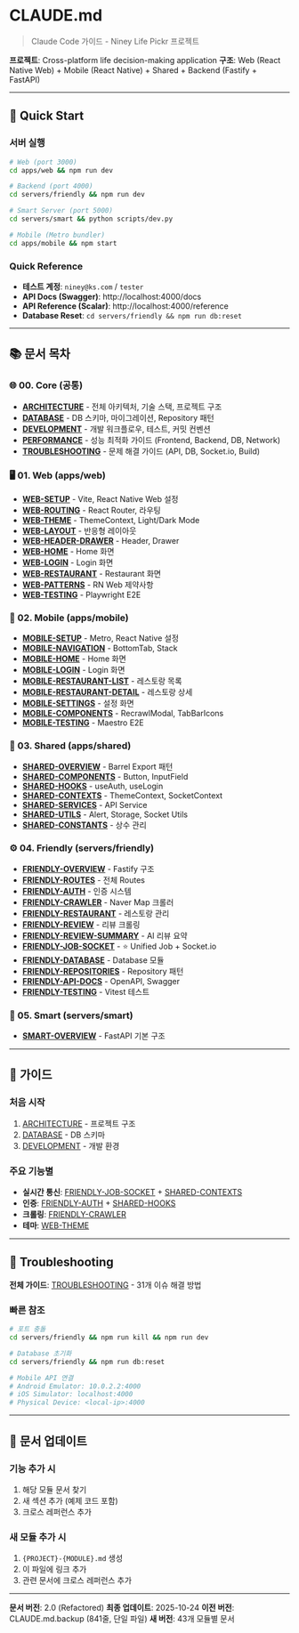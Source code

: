 # CLAUDE.md

> Claude Code 가이드 - Niney Life Pickr 프로젝트

**프로젝트**: Cross-platform life decision-making application
**구조**: Web (React Native Web) + Mobile (React Native) + Shared + Backend (Fastify + FastAPI)

---

## 🚀 Quick Start

### 서버 실행
```bash
# Web (port 3000)
cd apps/web && npm run dev

# Backend (port 4000)
cd servers/friendly && npm run dev

# Smart Server (port 5000)
cd servers/smart && python scripts/dev.py

# Mobile (Metro bundler)
cd apps/mobile && npm start
```

### Quick Reference
- **테스트 계정**: `niney@ks.com` / `tester`
- **API Docs (Swagger)**: http://localhost:4000/docs
- **API Reference (Scalar)**: http://localhost:4000/reference
- **Database Reset**: `cd servers/friendly && npm run db:reset`

---

## 📚 문서 목차

### 🌐 00. Core (공통)
- **[ARCHITECTURE](./docs/claude/00-core/ARCHITECTURE.md)** - 전체 아키텍처, 기술 스택, 프로젝트 구조
- **[DATABASE](./docs/claude/00-core/DATABASE.md)** - DB 스키마, 마이그레이션, Repository 패턴
- **[DEVELOPMENT](./docs/claude/00-core/DEVELOPMENT.md)** - 개발 워크플로우, 테스트, 커밋 컨벤션
- **[PERFORMANCE](./docs/claude/00-core/PERFORMANCE.md)** - 성능 최적화 가이드 (Frontend, Backend, DB, Network)
- **[TROUBLESHOOTING](./docs/claude/00-core/TROUBLESHOOTING.md)** - 문제 해결 가이드 (API, DB, Socket.io, Build)

### 🖥️ 01. Web (apps/web)
- **[WEB-SETUP](./docs/claude/01-web/WEB-SETUP.md)** - Vite, React Native Web 설정
- **[WEB-ROUTING](./docs/claude/01-web/WEB-ROUTING.md)** - React Router, 라우팅
- **[WEB-THEME](./docs/claude/01-web/WEB-THEME.md)** - ThemeContext, Light/Dark Mode
- **[WEB-LAYOUT](./docs/claude/01-web/WEB-LAYOUT.md)** - 반응형 레이아웃
- **[WEB-HEADER-DRAWER](./docs/claude/01-web/WEB-HEADER-DRAWER.md)** - Header, Drawer
- **[WEB-HOME](./docs/claude/01-web/WEB-HOME.md)** - Home 화면
- **[WEB-LOGIN](./docs/claude/01-web/WEB-LOGIN.md)** - Login 화면
- **[WEB-RESTAURANT](./docs/claude/01-web/WEB-RESTAURANT.md)** - Restaurant 화면
- **[WEB-PATTERNS](./docs/claude/01-web/WEB-PATTERNS.md)** - RN Web 제약사항
- **[WEB-TESTING](./docs/claude/01-web/WEB-TESTING.md)** - Playwright E2E

### 📱 02. Mobile (apps/mobile)
- **[MOBILE-SETUP](./docs/claude/02-mobile/MOBILE-SETUP.md)** - Metro, React Native 설정
- **[MOBILE-NAVIGATION](./docs/claude/02-mobile/MOBILE-NAVIGATION.md)** - BottomTab, Stack
- **[MOBILE-HOME](./docs/claude/02-mobile/MOBILE-HOME.md)** - Home 화면
- **[MOBILE-LOGIN](./docs/claude/02-mobile/MOBILE-LOGIN.md)** - Login 화면
- **[MOBILE-RESTAURANT-LIST](./docs/claude/02-mobile/MOBILE-RESTAURANT-LIST.md)** - 레스토랑 목록
- **[MOBILE-RESTAURANT-DETAIL](./docs/claude/02-mobile/MOBILE-RESTAURANT-DETAIL.md)** - 레스토랑 상세
- **[MOBILE-SETTINGS](./docs/claude/02-mobile/MOBILE-SETTINGS.md)** - 설정 화면
- **[MOBILE-COMPONENTS](./docs/claude/02-mobile/MOBILE-COMPONENTS.md)** - RecrawlModal, TabBarIcons
- **[MOBILE-TESTING](./docs/claude/02-mobile/MOBILE-TESTING.md)** - Maestro E2E

### 🔗 03. Shared (apps/shared)
- **[SHARED-OVERVIEW](./docs/claude/03-shared/SHARED-OVERVIEW.md)** - Barrel Export 패턴
- **[SHARED-COMPONENTS](./docs/claude/03-shared/SHARED-COMPONENTS.md)** - Button, InputField
- **[SHARED-HOOKS](./docs/claude/03-shared/SHARED-HOOKS.md)** - useAuth, useLogin
- **[SHARED-CONTEXTS](./docs/claude/03-shared/SHARED-CONTEXTS.md)** - ThemeContext, SocketContext
- **[SHARED-SERVICES](./docs/claude/03-shared/SHARED-SERVICES.md)** - API Service
- **[SHARED-UTILS](./docs/claude/03-shared/SHARED-UTILS.md)** - Alert, Storage, Socket Utils
- **[SHARED-CONSTANTS](./docs/claude/03-shared/SHARED-CONSTANTS.md)** - 상수 관리

### ⚙️ 04. Friendly (servers/friendly)
- **[FRIENDLY-OVERVIEW](./docs/claude/04-friendly/FRIENDLY-OVERVIEW.md)** - Fastify 구조
- **[FRIENDLY-ROUTES](./docs/claude/04-friendly/FRIENDLY-ROUTES.md)** - 전체 Routes
- **[FRIENDLY-AUTH](./docs/claude/04-friendly/FRIENDLY-AUTH.md)** - 인증 시스템
- **[FRIENDLY-CRAWLER](./docs/claude/04-friendly/FRIENDLY-CRAWLER.md)** - Naver Map 크롤러
- **[FRIENDLY-RESTAURANT](./docs/claude/04-friendly/FRIENDLY-RESTAURANT.md)** - 레스토랑 관리
- **[FRIENDLY-REVIEW](./docs/claude/04-friendly/FRIENDLY-REVIEW.md)** - 리뷰 크롤링
- **[FRIENDLY-REVIEW-SUMMARY](./docs/claude/04-friendly/FRIENDLY-REVIEW-SUMMARY.md)** - AI 리뷰 요약
- **[FRIENDLY-JOB-SOCKET](./docs/claude/04-friendly/FRIENDLY-JOB-SOCKET.md)** - ⭐ Unified Job + Socket.io
- **[FRIENDLY-DATABASE](./docs/claude/04-friendly/FRIENDLY-DATABASE.md)** - Database 모듈
- **[FRIENDLY-REPOSITORIES](./docs/claude/04-friendly/FRIENDLY-REPOSITORIES.md)** - Repository 패턴
- **[FRIENDLY-API-DOCS](./docs/claude/04-friendly/FRIENDLY-API-DOCS.md)** - OpenAPI, Swagger
- **[FRIENDLY-TESTING](./docs/claude/04-friendly/FRIENDLY-TESTING.md)** - Vitest 테스트

### 🤖 05. Smart (servers/smart)
- **[SMART-OVERVIEW](./docs/claude/05-smart/SMART-OVERVIEW.md)** - FastAPI 기본 구조

---

## 📖 가이드

### 처음 시작
1. [ARCHITECTURE](./docs/claude/00-core/ARCHITECTURE.md) - 프로젝트 구조
2. [DATABASE](./docs/claude/00-core/DATABASE.md) - DB 스키마
3. [DEVELOPMENT](./docs/claude/00-core/DEVELOPMENT.md) - 개발 환경

### 주요 기능별
- **실시간 통신**: [FRIENDLY-JOB-SOCKET](./docs/claude/04-friendly/FRIENDLY-JOB-SOCKET.md) + [SHARED-CONTEXTS](./docs/claude/03-shared/SHARED-CONTEXTS.md)
- **인증**: [FRIENDLY-AUTH](./docs/claude/04-friendly/FRIENDLY-AUTH.md) + [SHARED-HOOKS](./docs/claude/03-shared/SHARED-HOOKS.md)
- **크롤링**: [FRIENDLY-CRAWLER](./docs/claude/04-friendly/FRIENDLY-CRAWLER.md)
- **테마**: [WEB-THEME](./docs/claude/01-web/WEB-THEME.md)

---

## 🔧 Troubleshooting

**전체 가이드**: [TROUBLESHOOTING](./docs/claude/00-core/TROUBLESHOOTING.md) - 31개 이슈 해결 방법

### 빠른 참조
```bash
# 포트 충돌
cd servers/friendly && npm run kill && npm run dev

# Database 초기화
cd servers/friendly && npm run db:reset

# Mobile API 연결
# Android Emulator: 10.0.2.2:4000
# iOS Simulator: localhost:4000
# Physical Device: <local-ip>:4000
```

---

## 📝 문서 업데이트

### 기능 추가 시
1. 해당 모듈 문서 찾기
2. 새 섹션 추가 (예제 코드 포함)
3. 크로스 레퍼런스 추가

### 새 모듈 추가 시
1. `{PROJECT}-{MODULE}.md` 생성
2. 이 파일에 링크 추가
3. 관련 문서에 크로스 레퍼런스 추가

---

**문서 버전**: 2.0 (Refactored)
**최종 업데이트**: 2025-10-24
**이전 버전**: CLAUDE.md.backup (841줄, 단일 파일)
**새 버전**: 43개 모듈별 문서
